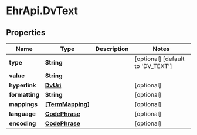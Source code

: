 # EhrApi.DvText

## Properties
Name | Type | Description | Notes
------------ | ------------- | ------------- | -------------
**type** | **String** |  | [optional] [default to &#x27;DV_TEXT&#x27;]
**value** | **String** |  | 
**hyperlink** | [**DvUri**](DvUri.md) |  | [optional] 
**formatting** | **String** |  | [optional] 
**mappings** | [**[TermMapping]**](TermMapping.md) |  | [optional] 
**language** | [**CodePhrase**](CodePhrase.md) |  | [optional] 
**encoding** | [**CodePhrase**](CodePhrase.md) |  | [optional] 
